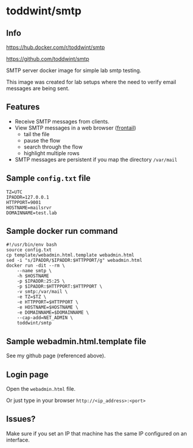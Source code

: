# toddwint/smtp

## Info

<https://hub.docker.com/r/toddwint/smtp>

<https://github.com/toddwint/smtp>

SMTP server docker image for simple lab smtp testing.

This image was created for lab setups where the need to verify email messages are being sent.

## Features

- Receive SMTP messages from clients.
- View SMTP messages in a web browser ([frontail](https://github.com/mthenw/frontail))
    - tail the file
    - pause the flow
    - search through the flow
    - highlight multiple rows
- SMTP messages are persistent if you map the directory `/var/mail`

## Sample `config.txt` file

```
TZ=UTC
IPADDR=127.0.0.1
HTTPPORT=9001
HOSTNAME=mailsrvr
DOMAINNAME=test.lab
```

## Sample docker run command

```
#!/usr/bin/env bash
source config.txt
cp template/webadmin.html.template webadmin.html
sed -i "s/IPADDR/$IPADDR:$HTTPPORT/g" webadmin.html
docker run -dit --rm \
    --name smtp \
    -h $HOSTNAME
    -p $IPADDR:25:25 \
    -p $IPADDR:$HTTPPORT:$HTTPPORT \
    -v smtp:/var/mail \
    -e TZ=$TZ \
    -e HTTPPORT=$HTTPPORT \
    -e HOSTNAME=$HOSTNAME \
    -e DOMAINNAME=$DOMAINNAME \
    --cap-add=NET_ADMIN \
    toddwint/smtp
```

## Sample webadmin.html.template file

See my github page (referenced above).


## Login page

Open the `webadmin.html` file.

Or just type in your browser `http://<ip_address>:<port>`


## Issues?

Make sure if you set an IP that machine has the same IP configured on an interface.

